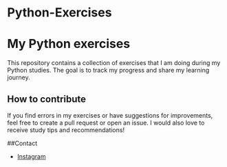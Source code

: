 # Python-Exercises

# My Python exercises

This repository contains a collection of exercises that I am doing during my Python studies. The goal is to track my progress and share my learning journey.

## How to contribute

If you find errors in my exercises or have suggestions for improvements, feel free to create a pull request or open an issue. I would also love to receive study tips and recommendations!

##Contact

- [Instagram](https://www.instagram.com/eli.sst_//)
